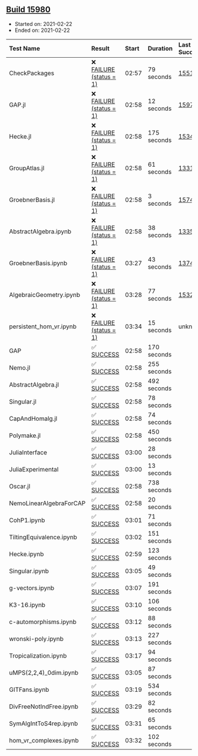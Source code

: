 ## [Build 15980](https://oscarci.mathematik.uni-kl.de/job/oscar/15980/)

* Started on: 2021-02-22
* Ended on: 2021-02-22

| Test Name    | Result | Start | Duration | Last Success | First Failure |
|:-------------|:-------|:------|:---------|:-------------|:--------------|
| CheckPackages | ❌ [FAILURE (status = 1)](https://oscarci.mathematik.uni-kl.de/job/oscar/15980/artifact/logs/build-15980/CheckPackages.log) | 02:57 | 79 seconds | [15514](https://oscarci.mathematik.uni-kl.de/job/oscar/15514/) | [15515](https://oscarci.mathematik.uni-kl.de/job/oscar/15515/) |
| GAP.jl | ❌ [FAILURE (status = 1)](https://oscarci.mathematik.uni-kl.de/job/oscar/15980/artifact/logs/build-15980/GAP.jl.log) | 02:58 | 12 seconds | [15979](https://oscarci.mathematik.uni-kl.de/job/oscar/15979/) | [15980](https://oscarci.mathematik.uni-kl.de/job/oscar/15980/) |
| Hecke.jl | ❌ [FAILURE (status = 1)](https://oscarci.mathematik.uni-kl.de/job/oscar/15980/artifact/logs/build-15980/Hecke.jl.log) | 02:58 | 175 seconds | [15344](https://oscarci.mathematik.uni-kl.de/job/oscar/15344/) | [15348](https://oscarci.mathematik.uni-kl.de/job/oscar/15348/) |
| GroupAtlas.jl | ❌ [FAILURE (status = 1)](https://oscarci.mathematik.uni-kl.de/job/oscar/15980/artifact/logs/build-15980/GroupAtlas.jl.log) | 02:58 | 61 seconds | [13311](https://oscarci.mathematik.uni-kl.de/job/oscar/13311/) | [13312](https://oscarci.mathematik.uni-kl.de/job/oscar/13312/) |
| GroebnerBasis.jl | ❌ [FAILURE (status = 1)](https://oscarci.mathematik.uni-kl.de/job/oscar/15980/artifact/logs/build-15980/GroebnerBasis.jl.log) | 02:58 | 3 seconds | [15745](https://oscarci.mathematik.uni-kl.de/job/oscar/15745/) | [15746](https://oscarci.mathematik.uni-kl.de/job/oscar/15746/) |
| AbstractAlgebra.ipynb | ❌ [FAILURE (status = 1)](https://oscarci.mathematik.uni-kl.de/job/oscar/15980/artifact/logs/build-15980/AbstractAlgebra.ipynb.log) | 02:58 | 38 seconds | [13355](https://oscarci.mathematik.uni-kl.de/job/oscar/13355/) | [13356](https://oscarci.mathematik.uni-kl.de/job/oscar/13356/) |
| GroebnerBasis.ipynb | ❌ [FAILURE (status = 1)](https://oscarci.mathematik.uni-kl.de/job/oscar/15980/artifact/logs/build-15980/GroebnerBasis.ipynb.log) | 03:27 | 43 seconds | [13748](https://oscarci.mathematik.uni-kl.de/job/oscar/13748/) | [13749](https://oscarci.mathematik.uni-kl.de/job/oscar/13749/) |
| AlgebraicGeometry.ipynb | ❌ [FAILURE (status = 1)](https://oscarci.mathematik.uni-kl.de/job/oscar/15980/artifact/logs/build-15980/AlgebraicGeometry.ipynb.log) | 03:28 | 77 seconds | [15322](https://oscarci.mathematik.uni-kl.de/job/oscar/15322/) | [15323](https://oscarci.mathematik.uni-kl.de/job/oscar/15323/) |
| persistent_hom_vr.ipynb | ❌ [FAILURE (status = 1)](https://oscarci.mathematik.uni-kl.de/job/oscar/15980/artifact/logs/build-15980/persistent_hom_vr.ipynb.log) | 03:34 | 15 seconds | unknown | unknown |
| GAP | ✅ [SUCCESS](https://oscarci.mathematik.uni-kl.de/job/oscar/15980/artifact/logs/build-15980/GAP.log) | 02:58 | 170 seconds |  |  |
| Nemo.jl | ✅ [SUCCESS](https://oscarci.mathematik.uni-kl.de/job/oscar/15980/artifact/logs/build-15980/Nemo.jl.log) | 02:58 | 255 seconds |  |  |
| AbstractAlgebra.jl | ✅ [SUCCESS](https://oscarci.mathematik.uni-kl.de/job/oscar/15980/artifact/logs/build-15980/AbstractAlgebra.jl.log) | 02:58 | 492 seconds |  |  |
| Singular.jl | ✅ [SUCCESS](https://oscarci.mathematik.uni-kl.de/job/oscar/15980/artifact/logs/build-15980/Singular.jl.log) | 02:58 | 78 seconds |  |  |
| CapAndHomalg.jl | ✅ [SUCCESS](https://oscarci.mathematik.uni-kl.de/job/oscar/15980/artifact/logs/build-15980/CapAndHomalg.jl.log) | 02:58 | 74 seconds |  |  |
| Polymake.jl | ✅ [SUCCESS](https://oscarci.mathematik.uni-kl.de/job/oscar/15980/artifact/logs/build-15980/Polymake.jl.log) | 02:58 | 450 seconds |  |  |
| JuliaInterface | ✅ [SUCCESS](https://oscarci.mathematik.uni-kl.de/job/oscar/15980/artifact/logs/build-15980/JuliaInterface.log) | 03:00 | 28 seconds |  |  |
| JuliaExperimental | ✅ [SUCCESS](https://oscarci.mathematik.uni-kl.de/job/oscar/15980/artifact/logs/build-15980/JuliaExperimental.log) | 03:00 | 13 seconds |  |  |
| Oscar.jl | ✅ [SUCCESS](https://oscarci.mathematik.uni-kl.de/job/oscar/15980/artifact/logs/build-15980/Oscar.jl.log) | 02:58 | 738 seconds |  |  |
| NemoLinearAlgebraForCAP | ✅ [SUCCESS](https://oscarci.mathematik.uni-kl.de/job/oscar/15980/artifact/logs/build-15980/NemoLinearAlgebraForCAP.log) | 02:58 | 20 seconds |  |  |
| CohP1.ipynb | ✅ [SUCCESS](https://oscarci.mathematik.uni-kl.de/job/oscar/15980/artifact/logs/build-15980/CohP1.ipynb.log) | 03:01 | 71 seconds |  |  |
| TiltingEquivalence.ipynb | ✅ [SUCCESS](https://oscarci.mathematik.uni-kl.de/job/oscar/15980/artifact/logs/build-15980/TiltingEquivalence.ipynb.log) | 03:02 | 151 seconds |  |  |
| Hecke.ipynb | ✅ [SUCCESS](https://oscarci.mathematik.uni-kl.de/job/oscar/15980/artifact/logs/build-15980/Hecke.ipynb.log) | 02:59 | 123 seconds |  |  |
| Singular.ipynb | ✅ [SUCCESS](https://oscarci.mathematik.uni-kl.de/job/oscar/15980/artifact/logs/build-15980/Singular.ipynb.log) | 03:05 | 49 seconds |  |  |
| g-vectors.ipynb | ✅ [SUCCESS](https://oscarci.mathematik.uni-kl.de/job/oscar/15980/artifact/logs/build-15980/g-vectors.ipynb.log) | 03:07 | 191 seconds |  |  |
| K3-16.ipynb | ✅ [SUCCESS](https://oscarci.mathematik.uni-kl.de/job/oscar/15980/artifact/logs/build-15980/K3-16.ipynb.log) | 03:10 | 106 seconds |  |  |
| c-automorphisms.ipynb | ✅ [SUCCESS](https://oscarci.mathematik.uni-kl.de/job/oscar/15980/artifact/logs/build-15980/c-automorphisms.ipynb.log) | 03:12 | 88 seconds |  |  |
| wronski-poly.ipynb | ✅ [SUCCESS](https://oscarci.mathematik.uni-kl.de/job/oscar/15980/artifact/logs/build-15980/wronski-poly.ipynb.log) | 03:13 | 227 seconds |  |  |
| Tropicalization.ipynb | ✅ [SUCCESS](https://oscarci.mathematik.uni-kl.de/job/oscar/15980/artifact/logs/build-15980/Tropicalization.ipynb.log) | 03:17 | 94 seconds |  |  |
| uMPS(2,2,4)_0dim.ipynb | ✅ [SUCCESS](https://oscarci.mathematik.uni-kl.de/job/oscar/15980/artifact/logs/build-15980/uMPS-2-2-4-_0dim.ipynb.log) | 03:05 | 87 seconds |  |  |
| GITFans.ipynb | ✅ [SUCCESS](https://oscarci.mathematik.uni-kl.de/job/oscar/15980/artifact/logs/build-15980/GITFans.ipynb.log) | 03:19 | 534 seconds |  |  |
| DivFreeNotIndFree.ipynb | ✅ [SUCCESS](https://oscarci.mathematik.uni-kl.de/job/oscar/15980/artifact/logs/build-15980/DivFreeNotIndFree.ipynb.log) | 03:29 | 82 seconds |  |  |
| SymAlgIntToS4rep.ipynb | ✅ [SUCCESS](https://oscarci.mathematik.uni-kl.de/job/oscar/15980/artifact/logs/build-15980/SymAlgIntToS4rep.ipynb.log) | 03:31 | 65 seconds |  |  |
| hom_vr_complexes.ipynb | ✅ [SUCCESS](https://oscarci.mathematik.uni-kl.de/job/oscar/15980/artifact/logs/build-15980/hom_vr_complexes.ipynb.log) | 03:32 | 102 seconds |  |  |
